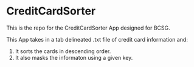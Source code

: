 # CreditCardSorter
This is the repo for the CreditCardSorter App designed for BCSG.


This App takes in a tab delineated .txt file of credit card information 
and:

1. It sorts the cards in descending order.  
2. It also masks the informaton using a given key.
